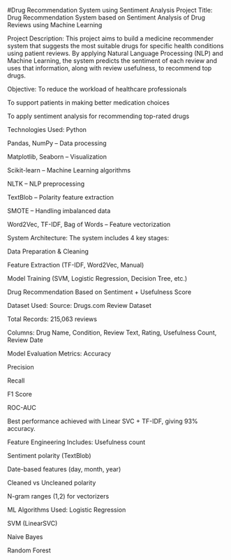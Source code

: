 #Drug Recommendation System using Sentiment Analysis
Project Title:
Drug Recommendation System based on Sentiment Analysis of Drug Reviews using Machine Learning

Project Description:
This project aims to build a medicine recommender system that suggests the most suitable drugs for specific health conditions using patient reviews. By applying Natural Language Processing (NLP) and Machine Learning, the system predicts the sentiment of each review and uses that information, along with review usefulness, to recommend top drugs.

Objective:
To reduce the workload of healthcare professionals

To support patients in making better medication choices

To apply sentiment analysis for recommending top-rated drugs

Technologies Used:
Python

Pandas, NumPy – Data processing

Matplotlib, Seaborn – Visualization

Scikit-learn – Machine Learning algorithms

NLTK – NLP preprocessing

TextBlob – Polarity feature extraction

SMOTE – Handling imbalanced data

Word2Vec, TF-IDF, Bag of Words – Feature vectorization

System Architecture:
The system includes 4 key stages:

Data Preparation & Cleaning

Feature Extraction (TF-IDF, Word2Vec, Manual)

Model Training (SVM, Logistic Regression, Decision Tree, etc.)

Drug Recommendation Based on Sentiment + Usefulness Score

Dataset Used:
Source: Drugs.com Review Dataset

Total Records: 215,063 reviews

Columns: Drug Name, Condition, Review Text, Rating, Usefulness Count, Review Date

Model Evaluation Metrics:
Accuracy

Precision

Recall

F1 Score

ROC-AUC

Best performance achieved with Linear SVC + TF-IDF, giving 93% accuracy.

Feature Engineering Includes:
Usefulness count

Sentiment polarity (TextBlob)

Date-based features (day, month, year)

Cleaned vs Uncleaned polarity

N-gram ranges (1,2) for vectorizers

ML Algorithms Used:
Logistic Regression

SVM (LinearSVC)

Naive Bayes

Random Forest
